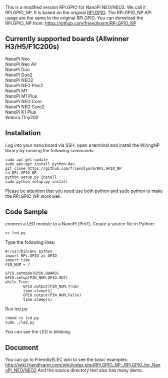 This is a modified version RPi.GPIO for NanoPi NEO/NEO2. We call it RPi.GPIO_NP.
It is based on the original [RPi.GPIO](https://pypi.python.org/pypi/RPi.GPIO).
The RPi.GPIO_NP API usage are the same to the original RPi.GPIO.
You can donwload the RPi.GPIO_NP from:
https://github.com/friendlyarm/RPi.GPIO_NP

## Currently supported boards (Allwinner H3/H5/F1C200s)
NanoPi Neo  
NanoPi Neo Air  
NanoPi Duo  
NanoPi Duo2  
NanoPi NEO2  
NanoPi NEO Plus2  
NanoPi M1  
NanoPi M1 Plus  
NanoPi NEO Core  
NanoPi NEO Core2  
NanoPi K1 Plus  
Widora TIny200

## Installation
Log into your nano board via SSH, open a terminal and install the WiringNP library by running the following commands:
```
sudo apt-get update
sudo apt-get install python-dev
git clone https://github.com/friendlyarm/RPi.GPIO_NP
cd RPi.GPIO_NP
python setup.py install                 
sudo python setup.py install
```
    
Please be attention that you need use both python and sudo python to make the RPi.GPIO_NP work well.

## Code Sample
connect a LED module to a NanoPi (Pin7), Create a source file in Python:
```
vi led.py
```
Type the following lines:
```
#!/usr/bin/env python
import RPi.GPIO as GPIO
import time
PIN_NUM = 7
 
GPIO.setmode(GPIO.BOARD)
GPIO.setup(PIN_NUM,GPIO.OUT)
while True:
        GPIO.output(PIN_NUM,True)
        time.sleep(1)
        GPIO.output(PIN_NUM,False)
        time.sleep(1)
```
Run led.py:
```
chmod +x led.py
sudo ./led.py
```
You can see the LED is blinking.

## Document
You can go to FriendlyELEC wiki to see the basic examples: http://wiki.friendlyarm.com/wiki/index.php/RPi.GPIO_NP:_RPi.GPIO_for_NanoPi_NEO/NEO2
And the source directory test also has many demo.


